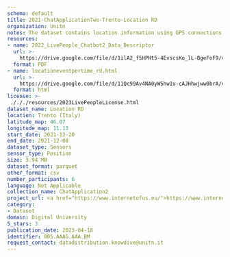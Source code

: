 ```yaml
---
schema: default
title: 2021-ChatApplicationTwo-Trento-Location RD
organization: Unitn
notes: The dataset contains location information using GPS connections. The dataset was collected as part of the WeNet project, a Horizon 2020 funded project that aims at developing a diversity-aware, machine-mediated paradigm for social interactions.
resources:
- name: 2022_LivePeople_Chatbot2_Data_Descriptor
  url: >-
    https://drive.google.com/file/d/1ilA2_f5HPHt5-4EvscsKo_lL-BgeFoF9/view?usp=sharing
  format: PDF
- name: locationeventpertime_rd.html
  url: >-
    https://drive.google.com/file/d/11Qc99Av4NA0yW5hw1v-cAJHhwjww0brA/view?usp=sharing
  format: html
license: >-
 ./././resources/2023LivePeopleLicense.html
dataset_name: Location RD
location: Trento (Italy)
latitude_map: 46.07
longitude_map: 11.13
start_date: 2021-12-20
end_date: 2021-12-08
dataset_type: Sensors
sensor_type: Position
size: 3.94 MB
dataset_format: parquet
other_format: csv
number_participants: 6
language: Not Applicable
collection_name: ChatApplication2
project_url: <a href="https://www.internetofus.eu/">https://www.internetofus.eu/</a>
category:
- Dataset
domain: Digital University
5_stars: 3
publication_date: 2023-04-18
identifier: 005.AAAG.AAA.BM
request_contact: datadistribution.knowdive@unitn.it
---
```



